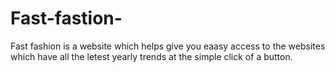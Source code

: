 # Fast-fastion-

Fast fashion is a website which helps give you eaasy access to the websites which have all the letest yearly trends at the simple click of a button.
